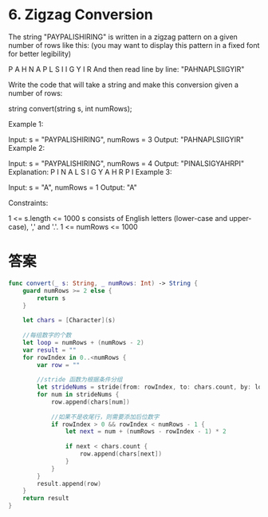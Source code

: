 # 6. Zigzag Conversion

The string "PAYPALISHIRING" is written in a zigzag pattern on a given number of rows like this: (you may want to display this pattern in a fixed font for better legibility)

P   A   H   N
A P L S I I G
Y   I   R
And then read line by line: "PAHNAPLSIIGYIR"

Write the code that will take a string and make this conversion given a number of rows:

string convert(string s, int numRows);
 

Example 1:

Input: s = "PAYPALISHIRING", numRows = 3
Output: "PAHNAPLSIIGYIR"
Example 2:

Input: s = "PAYPALISHIRING", numRows = 4
Output: "PINALSIGYAHRPI"
Explanation:
P     I    N
A   L S  I G
Y A   H R
P     I
Example 3:

Input: s = "A", numRows = 1
Output: "A"
 

Constraints:

1 <= s.length <= 1000
s consists of English letters (lower-case and upper-case), ',' and '.'.
1 <= numRows <= 1000

# 答案

```swift
func convert(_ s: String, _ numRows: Int) -> String {
    guard numRows >= 2 else {
        return s
    }
    
    let chars = [Character](s)
    
    //每组数字的个数
    let loop = numRows + (numRows - 2)
    var result = ""
    for rowIndex in 0..<numRows {
        var row = ""
        
        //stride 函数为根据条件分组
        let strideNums = stride(from: rowIndex, to: chars.count, by: loop)
        for num in strideNums {
            row.append(chars[num])
            
            //如果不是收尾行，则需要添加后位数字
            if rowIndex > 0 && rowIndex < numRows - 1 {
                let next = num + (numRows - rowIndex - 1) * 2
                
                if next < chars.count {
                    row.append(chars[next])
                }
            }
        }
        result.append(row)
    }
    return result
}
```